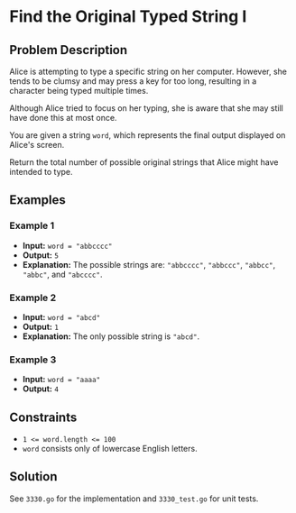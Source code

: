 # Find the Original Typed String I

## Problem Description

Alice is attempting to type a specific string on her computer. However, she tends to be clumsy and may press a key for too long, resulting in a character being typed multiple times.

Although Alice tried to focus on her typing, she is aware that she may still have done this at most once.

You are given a string `word`, which represents the final output displayed on Alice's screen.

Return the total number of possible original strings that Alice might have intended to type.

## Examples

### Example 1
- **Input:** `word = "abbcccc"`
- **Output:** `5`
- **Explanation:**
  The possible strings are: `"abbcccc"`, `"abbccc"`, `"abbcc"`, `"abbc"`, and `"abcccc"`.

### Example 2
- **Input:** `word = "abcd"`
- **Output:** `1`
- **Explanation:**
  The only possible string is `"abcd"`.

### Example 3
- **Input:** `word = "aaaa"`
- **Output:** `4`

## Constraints
- `1 <= word.length <= 100`
- `word` consists only of lowercase English letters.

## Solution
See `3330.go` for the implementation and `3330_test.go` for unit tests.
